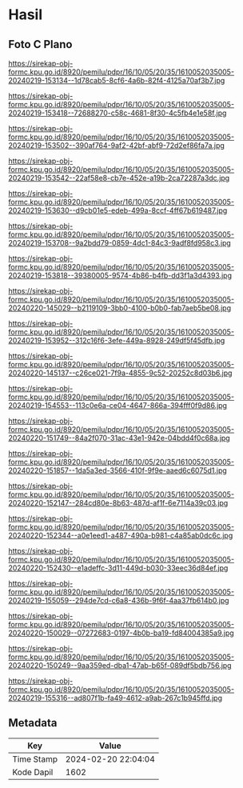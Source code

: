 # Hasil

## Foto C Plano

https://sirekap-obj-formc.kpu.go.id/8920/pemilu/pdpr/16/10/05/20/35/1610052035005-20240219-153134--1d78cab5-8cf6-4a6b-82f4-4125a70af3b7.jpg

https://sirekap-obj-formc.kpu.go.id/8920/pemilu/pdpr/16/10/05/20/35/1610052035005-20240219-153418--72688270-c58c-4681-8f30-4c5fb4e1e58f.jpg

https://sirekap-obj-formc.kpu.go.id/8920/pemilu/pdpr/16/10/05/20/35/1610052035005-20240219-153502--390af764-9af2-42bf-abf9-72d2ef86fa7a.jpg

https://sirekap-obj-formc.kpu.go.id/8920/pemilu/pdpr/16/10/05/20/35/1610052035005-20240219-153542--22af58e8-cb7e-452e-a19b-2ca72287a3dc.jpg

https://sirekap-obj-formc.kpu.go.id/8920/pemilu/pdpr/16/10/05/20/35/1610052035005-20240219-153630--d9cb01e5-edeb-499a-8ccf-4ff67b619487.jpg

https://sirekap-obj-formc.kpu.go.id/8920/pemilu/pdpr/16/10/05/20/35/1610052035005-20240219-153708--9a2bdd79-0859-4dc1-84c3-9adf8fd958c3.jpg

https://sirekap-obj-formc.kpu.go.id/8920/pemilu/pdpr/16/10/05/20/35/1610052035005-20240219-153818--39380005-9574-4b86-b4fb-dd3f1a3d4393.jpg

https://sirekap-obj-formc.kpu.go.id/8920/pemilu/pdpr/16/10/05/20/35/1610052035005-20240220-145029--b2119109-3bb0-4100-b0b0-fab7aeb5be08.jpg

https://sirekap-obj-formc.kpu.go.id/8920/pemilu/pdpr/16/10/05/20/35/1610052035005-20240219-153952--312c16f6-3efe-449a-8928-249df5f45dfb.jpg

https://sirekap-obj-formc.kpu.go.id/8920/pemilu/pdpr/16/10/05/20/35/1610052035005-20240220-145137--c26ce021-7f9a-4855-9c52-20252c8d03b6.jpg

https://sirekap-obj-formc.kpu.go.id/8920/pemilu/pdpr/16/10/05/20/35/1610052035005-20240219-154553--113c0e6a-ce04-4647-866a-394fff0f9d86.jpg

https://sirekap-obj-formc.kpu.go.id/8920/pemilu/pdpr/16/10/05/20/35/1610052035005-20240220-151749--84a2f070-31ac-43e1-942e-04bdd4f0c68a.jpg

https://sirekap-obj-formc.kpu.go.id/8920/pemilu/pdpr/16/10/05/20/35/1610052035005-20240220-151857--1da5a3ed-3566-410f-9f9e-aaed6c6075d1.jpg

https://sirekap-obj-formc.kpu.go.id/8920/pemilu/pdpr/16/10/05/20/35/1610052035005-20240220-152147--284cd80e-8b63-487d-af1f-6e7114a39c03.jpg

https://sirekap-obj-formc.kpu.go.id/8920/pemilu/pdpr/16/10/05/20/35/1610052035005-20240220-152344--a0e1eed1-a487-490a-b981-c4a85ab0dc6c.jpg

https://sirekap-obj-formc.kpu.go.id/8920/pemilu/pdpr/16/10/05/20/35/1610052035005-20240220-152430--e1adeffc-3d11-449d-b030-33eec36d84ef.jpg

https://sirekap-obj-formc.kpu.go.id/8920/pemilu/pdpr/16/10/05/20/35/1610052035005-20240219-155059--294de7cd-c6a8-436b-9f6f-4aa37fb614b0.jpg

https://sirekap-obj-formc.kpu.go.id/8920/pemilu/pdpr/16/10/05/20/35/1610052035005-20240220-150029--07272683-0197-4b0b-ba19-fd84004385a9.jpg

https://sirekap-obj-formc.kpu.go.id/8920/pemilu/pdpr/16/10/05/20/35/1610052035005-20240220-150249--9aa359ed-dba1-47ab-b65f-089df5bdb756.jpg

https://sirekap-obj-formc.kpu.go.id/8920/pemilu/pdpr/16/10/05/20/35/1610052035005-20240219-155316--ad807f1b-fa49-4612-a9ab-267c1b945ffd.jpg


## Metadata

| Key        | Value               |
| ---------- | ------------------- |
| Time Stamp | 2024-02-20 22:04:04 |
| Kode Dapil | 1602                |




